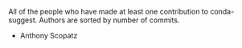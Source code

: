 All of the people who have made at least one contribution to conda-suggest.
Authors are sorted by number of commits.

* Anthony Scopatz
